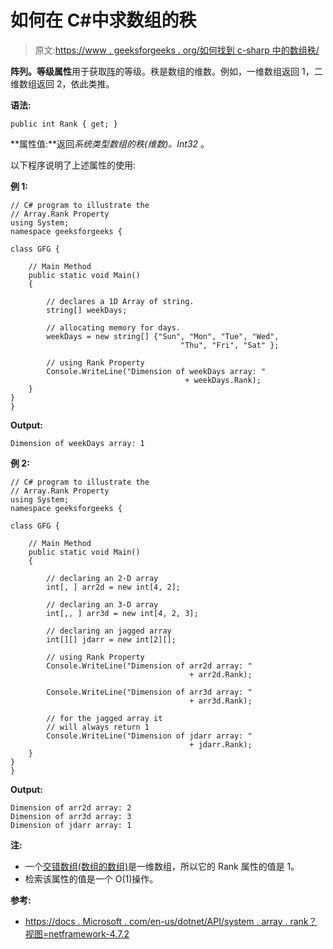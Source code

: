 # 如何在 C#中求数组的秩

> 原文:[https://www . geeksforgeeks . org/如何找到 c-sharp 中的数组秩/](https://www.geeksforgeeks.org/how-to-find-the-rank-of-an-array-in-c-sharp/)

**阵列。等级属性**用于获取[阵](https://www.geeksforgeeks.org/c-sharp-arrays/)的等级。秩是数组的维数。例如，一维数组返回 1，二维数组返回 2，依此类推。

**语法:**

```
public int Rank { get; }
```

**属性值:**返回*系统类型数组的秩(维数)。Int32* 。

以下程序说明了上述属性的使用:

**例 1:**

```
// C# program to illustrate the
// Array.Rank Property
using System;
namespace geeksforgeeks {

class GFG {

    // Main Method
    public static void Main()
    {

        // declares a 1D Array of string.
        string[] weekDays;

        // allocating memory for days.
        weekDays = new string[] {"Sun", "Mon", "Tue", "Wed",
                                      "Thu", "Fri", "Sat" };

        // using Rank Property
        Console.WriteLine("Dimension of weekDays array: " 
                                       + weekDays.Rank);
    }
}
}
```

**Output:**

```
Dimension of weekDays array: 1

```

**例 2:**

```
// C# program to illustrate the
// Array.Rank Property
using System;
namespace geeksforgeeks {

class GFG {

    // Main Method
    public static void Main()
    {

        // declaring an 2-D array
        int[, ] arr2d = new int[4, 2];

        // declaring an 3-D array
        int[,, ] arr3d = new int[4, 2, 3];

        // declaring an jagged array
        int[][] jdarr = new int[2][];

        // using Rank Property
        Console.WriteLine("Dimension of arr2d array: " 
                                        + arr2d.Rank);

        Console.WriteLine("Dimension of arr3d array: " 
                                        + arr3d.Rank);

        // for the jagged array it 
        // will always return 1
        Console.WriteLine("Dimension of jdarr array: " 
                                        + jdarr.Rank);
    }
}
}
```

**Output:**

```
Dimension of arr2d array: 2
Dimension of arr3d array: 3
Dimension of jdarr array: 1

```

**注:**

*   一个[交错数组(数组的数组)](https://www.geeksforgeeks.org/c-jagged-arrays/)是一维数组，所以它的 Rank 属性的值是 1。
*   检索该属性的值是一个 O(1)操作。

**参考:**

*   [https://docs . Microsoft . com/en-us/dotnet/API/system . array . rank？视图=netframework-4.7.2](https://docs.microsoft.com/en-us/dotnet/api/system.array.rank?view=netframework-4.7.2)